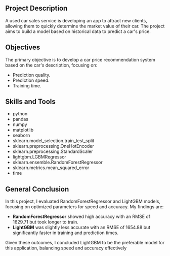 ## Project Description
A used car sales service is developing an app to attract new clients, allowing them to quickly determine the market value of their car. The project aims to build a model based on historical data to predict a car's price.

## Objectives
The primary objective is to develop a car price recommendation system based on the car's description, focusing on:
- Prediction quality.
- Prediction speed.
- Training time.

## Skills and Tools
- python
- pandas
- numpy
- matplotlib
- seaborn
- sklearn.model_selection.train_test_split
- sklearn.preprocessing.OneHotEncoder
- sklearn.preprocessing.StandardScaler
- lightgbm.LGBMRegressor
- sklearn.ensemble.RandomForestRegressor
- sklearn.metrics.mean_squared_error
- time

## General Conclusion

In this project, I evaluated RandomForestRegressor and LightGBM models, focusing on optimized parameters for speed and accuracy. My findings are:

- **RandomForestRegressor** showed high accuracy with an RMSE of 1629.71 but took longer to train.
- **LightGBM** was slightly less accurate with an RMSE of 1654.88 but significantly faster in training and prediction times.

Given these outcomes, I concluded LightGBM to be the preferable model for this application, balancing speed and accuracy effectively
